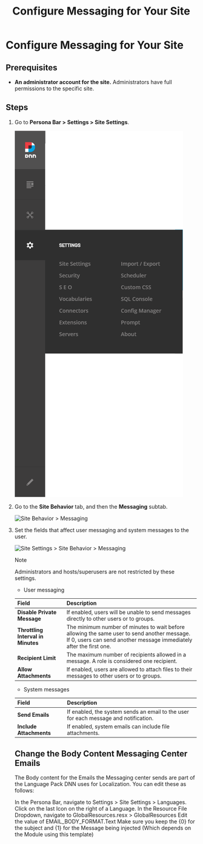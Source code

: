 ﻿---
uid: configure-messaging
locale: en
title: Configure Messaging for Your Site
dnnversion: 09.02.00
related-topics: update-site-info,assign-key-pages,add-metadata-to-pages,access-web-config,configure-check-for-new-version,participate-in-improvement-program,configure-html-editor,administrators-extensions-overview,administrators-connectors-overview,administrators-search-overview,administrators-vocabularies-overview
---

# Configure Messaging for Your Site

## Prerequisites

*   **An administrator account for the site.** Administrators have full permissions to the specific site.

## Steps

1.  Go to **Persona Bar \> Settings \> Site Settings**.
    
    ![Persona Bar > Settings > Site Settings](/images/scr-pbar-host-Settings-E91-platform.png)
    
2.  Go to the **Site Behavior** tab, and then the **Messaging** subtab.
    
    ![Site Behavior > Messaging](/images/scr-pbtabs-host-Settings-SiteSettings-SiteBehavior-Messaging-E90.png)
    
3.  Set the fields that affect user messaging and system messages to the user.
    
      
    
    ![Site Settings > Site Behavior > Messaging](/images/scr-SiteSettings-SiteBehavior-Messaging-E90.png)
    
      
    
    > [!Note]
    > Administrators and hosts/superusers are not restricted by these settings.
    
    <ul><li>User messaging</li></ul>

    |**Field**|**Description**|
    |---|---|
    |<strong>Disable Private Message</strong>|If enabled, users will be unable to send messages directly to other users or to groups.|
    |<strong>Throttling Interval in Minutes</strong>|The minimum number of minutes to wait before allowing the same user to send another message. If 0, users can send another message immediately after the first one.|
    |<strong>Recipient Limit</strong>|The maximum number of recipients allowed in a message. A role is considered one recipient.|       
    |<strong>Allow Attachments</strong>|If enabled, users are allowed to attach files to their messages to other users or to groups.|
    
    <ul><li>System messages</li></ul>
        
    |**Field**|**Description**|
    |---|---|
    |<strong>Send Emails</strong>|If enabled, the system sends an email to the user for each message and notification.|
    |<strong>Include Attachments</strong>|If enabled, system emails can include file attachments.|
	
	## Change the Body Content Messaging Center Emails
	
	The Body content for the Emails the Messaging center sends are part of the Language Pack DNN uses for Localization. 
	You can edit these as follows: 
	
	In the Persona Bar, navigate to Settings > Site Settings > Languages. 
	Click on the last Icon on the right of a Language. 
	In the Resource File Dropdown, navigate to GlobalResources.resx > GlobalResources 
	Edit the value of EMAIL_BODY_FORMAT.Text 
	Make sure you keep the {0} for the subject and {1} for the Message being injected (Which depends on the Module using this template)
	

	
    
